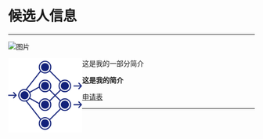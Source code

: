 # 候选人信息
***
![图片](/blob/master/tester/001.png)

<img src="https://github.com/lz1159435992/information/blob/master/tester/001.png" width="30%" height="30%" align="left"/>

这是我的一部分简介



**这是我的简介**



[申请表](https://github.com/lz1159435992/information/blob/master/tester/001.doc)

***
